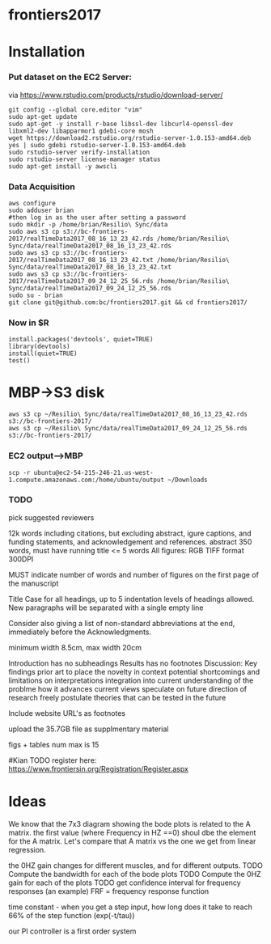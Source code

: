 # frontiers2017

# Installation

### Put dataset on the EC2 Server:
via https://www.rstudio.com/products/rstudio/download-server/
```
git config --global core.editor "vim"
sudo apt-get update
sudo apt-get -y install r-base libssl-dev libcurl4-openssl-dev libxml2-dev libapparmor1 gdebi-core mosh
wget https://download2.rstudio.org/rstudio-server-1.0.153-amd64.deb
yes | sudo gdebi rstudio-server-1.0.153-amd64.deb
sudo rstudio-server verify-installation
sudo rstudio-server license-manager status
sudo apt-get install -y awscli

```

### Data Acquisition
```
aws configure
sudo adduser brian
#then log in as the user after setting a password
sudo mkdir -p /home/brian/Resilio\ Sync/data
sudo aws s3 cp s3://bc-frontiers-2017/realTimeData2017_08_16_13_23_42.rds /home/brian/Resilio\ Sync/data/realTimeData2017_08_16_13_23_42.rds
sudo aws s3 cp s3://bc-frontiers-2017/realTimeData2017_08_16_13_23_42.txt /home/brian/Resilio\ Sync/data/realTimeData2017_08_16_13_23_42.txt
sudo aws s3 cp s3://bc-frontiers-2017/realTimeData2017_09_24_12_25_56.rds /home/brian/Resilio\ Sync/data/realTimeData2017_09_24_12_25_56.rds
sudo su - brian
git clone git@github.com:bc/frontiers2017.git && cd frontiers2017/
```

### Now in $R
```
install.packages('devtools', quiet=TRUE)
library(devtools)
install(quiet=TRUE)
test()
```

# MBP->S3 disk
```
aws s3 cp ~/Resilio\ Sync/data/realTimeData2017_08_16_13_23_42.rds s3://bc-frontiers-2017/
aws s3 cp ~/Resilio\ Sync/data/realTimeData2017_09_24_12_25_56.rds s3://bc-frontiers-2017/
```


### EC2 output-->MBP
```
scp -r ubuntu@ec2-54-215-246-21.us-west-1.compute.amazonaws.com:/home/ubuntu/output ~/Downloads
```
### TODO
pick suggested reviewers

12k words including citations, but excluding abstract, igure captions, and funding statements, and acknowledgement and references. abstract 350 words, must have running title <= 5 words
All figures:
RGB TIFF format
300DPI


MUST indicate number of words and number of figures on the first page of the manuscript

Title Case for all headings, up to 5 indentation levels of headings allowed.
New paragraphs will be separated with a single empty line

Consider also giving a list of non-standard abbreviations at the end, immediately before the Acknowledgments.

minimum width 8.5cm, max width 20cm

Introduction has no subheadings
Results has no footnotes
Discussion:
Key findings
prior art to place the novelty in context
potential shortcomings and limitations on interpretations
integration into current understanding of the problme
how it advances current views
speculate on future direction of research
freely postulate theories that can be tested in the future

Include website URL's as footnotes

upload the 35.7GB file as supplmentary material

figs + tables num max is 15

#Kian TODO
register here:
https://www.frontiersin.org/Registration/Register.aspx


# Ideas
We know that the 7x3 diagram showing the bode plots is related to the A matrix. the first value (where Frequency in HZ ==0) shoul dbe the element for the A matrix. Let's compare that A matrix vs the one we get from linear regression.

the 0HZ gain changes for different muscles, and for different outputs.
TODO Compute the bandwidth for each of the bode plots
TODO Compute the 0HZ gain for each of the plots
TODO get confidence interval for frequency responses (an example)
FRF = frequency response function

time constant - when you get a step input, how long does it take to reach 66% of the step function (exp(-t/tau))

our PI controller is a first order system
